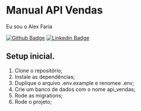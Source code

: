 # Manual API Vendas
Eu sou o Alex Faria

[![Github Badge](https://img.shields.io/badge/-Github-000?style=flat-square&logo=Github&logoColor=white&link=https://github.com/alexxfaria)](https://github.com/alexxfaria)
[![Linkedin Badge](https://img.shields.io/badge/-LinkedIn-blue?style=flat-square&logo=Linkedin&logoColor=white&link=https://www.linkedin.com/in/alexxfaria/)](https://www.linkedin.com/in/alexxfaria/)


## Setup inicial.

1.  Clone o repositório; <!-- git clone -->
2.  Instale as dependências; <!-- yarn install -->
3.  Duplique o arquivo .env.example e renomee .env; <!--  Configurações do banco de dados, migrations -->
4.  Crie um banco de dados com o nome api_vendas; <!-- PostgreSQL database -->
5.  Rode as migrations; <!-- yarn typeorm migration:run -->
6.  Rode o projeto; <!-- yarn dev -->
